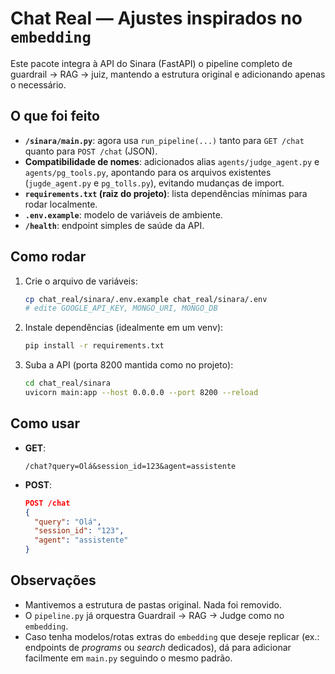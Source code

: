 # Chat Real — Ajustes inspirados no `embedding`

Este pacote integra à API do Sinara (FastAPI) o pipeline completo de guardrail → RAG → juiz,
mantendo a estrutura original e adicionando apenas o necessário.

## O que foi feito
- **`/sinara/main.py`**: agora usa `run_pipeline(...)` tanto para `GET /chat` quanto para `POST /chat` (JSON).
- **Compatibilidade de nomes**: adicionados alias `agents/judge_agent.py` e `agents/pg_tools.py`, apontando para os arquivos existentes
  (`jugde_agent.py` e `pg_tolls.py`), evitando mudanças de import.
- **`requirements.txt` (raiz do projeto)**: lista dependências mínimas para rodar localmente.
- **`.env.example`**: modelo de variáveis de ambiente.
- **`/health`**: endpoint simples de saúde da API.

## Como rodar
1. Crie o arquivo de variáveis:
   ```bash
   cp chat_real/sinara/.env.example chat_real/sinara/.env
   # edite GOOGLE_API_KEY, MONGO_URI, MONGO_DB
   ```
2. Instale dependências (idealmente em um venv):
   ```bash
   pip install -r requirements.txt
   ```
3. Suba a API (porta 8200 mantida como no projeto):
   ```bash
   cd chat_real/sinara
   uvicorn main:app --host 0.0.0.0 --port 8200 --reload
   ```

## Como usar
- **GET**:
  ```
  /chat?query=Olá&session_id=123&agent=assistente
  ```
- **POST**:
  ```json
  POST /chat
  {
    "query": "Olá",
    "session_id": "123",
    "agent": "assistente"
  }
  ```

## Observações
- Mantivemos a estrutura de pastas original. Nada foi removido.
- O `pipeline.py` já orquestra Guardrail → RAG → Judge como no `embedding`.
- Caso tenha modelos/rotas extras do `embedding` que deseje replicar (ex.: endpoints de _programs_ ou _search_ dedicados),
  dá para adicionar facilmente em `main.py` seguindo o mesmo padrão.
